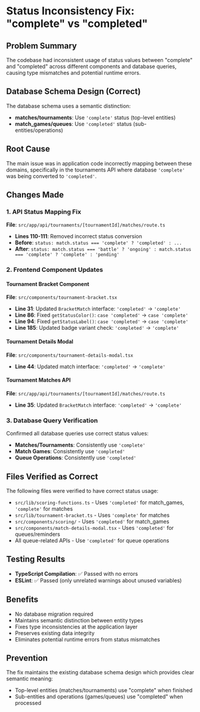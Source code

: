 # Status Inconsistency Fix: "complete" vs "completed"

## Problem Summary
The codebase had inconsistent usage of status values between "complete" and "completed" across different components and database queries, causing type mismatches and potential runtime errors.

## Database Schema Design (Correct)
The database schema uses a semantic distinction:
- **matches/tournaments**: Use `'complete'` status (top-level entities)
- **match_games/queues**: Use `'completed'` status (sub-entities/operations)

## Root Cause
The main issue was in application code incorrectly mapping between these domains, specifically in the tournaments API where database `'complete'` was being converted to `'completed'`.

## Changes Made

### 1. API Status Mapping Fix
**File**: `src/app/api/tournaments/[tournamentId]/matches/route.ts`
- **Lines 110-111**: Removed incorrect status conversion
- **Before**: `status: match.status === 'complete' ? 'completed' : ...`
- **After**: `status: match.status === 'battle' ? 'ongoing' : match.status === 'complete' ? 'complete' : 'pending'`

### 2. Frontend Component Updates

#### Tournament Bracket Component
**File**: `src/components/tournament-bracket.tsx`
- **Line 31**: Updated `BracketMatch` interface: `'completed'` → `'complete'`
- **Line 86**: Fixed `getStatusColor()`: `case 'completed'` → `case 'complete'`
- **Line 94**: Fixed `getStatusLabel()`: `case 'completed'` → `case 'complete'`
- **Line 185**: Updated badge variant check: `'completed'` → `'complete'`

#### Tournament Details Modal
**File**: `src/components/tournament-details-modal.tsx`
- **Line 44**: Updated match interface: `'completed'` → `'complete'`

#### Tournament Matches API
**File**: `src/app/api/tournaments/[tournamentId]/matches/route.ts`
- **Line 35**: Updated `BracketMatch` interface: `'completed'` → `'complete'`

### 3. Database Query Verification
Confirmed all database queries use correct status values:
- **Matches/Tournaments**: Consistently use `'complete'`
- **Match Games**: Consistently use `'completed'`
- **Queue Operations**: Consistently use `'completed'`

## Files Verified as Correct
The following files were verified to have correct status usage:
- `src/lib/scoring-functions.ts` - Uses `'completed'` for match_games, `'complete'` for matches
- `src/lib/tournament-bracket.ts` - Uses `'complete'` for matches
- `src/components/scoring/` - Uses `'completed'` for match_games
- `src/components/match-details-modal.tsx` - Uses `'completed'` for queues/reminders
- All queue-related APIs - Use `'completed'` for queue operations

## Testing Results
- **TypeScript Compilation**: ✅ Passed with no errors
- **ESLint**: ✅ Passed (only unrelated warnings about unused variables)

## Benefits
- No database migration required
- Maintains semantic distinction between entity types
- Fixes type inconsistencies at the application layer
- Preserves existing data integrity
- Eliminates potential runtime errors from status mismatches

## Prevention
The fix maintains the existing database schema design which provides clear semantic meaning:
- Top-level entities (matches/tournaments) use "complete" when finished
- Sub-entities and operations (games/queues) use "completed" when processed